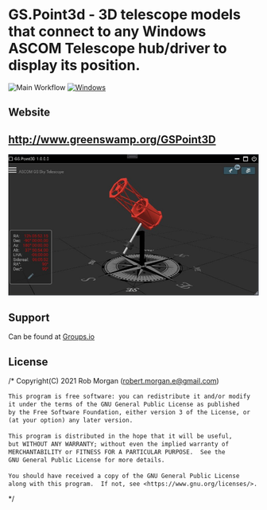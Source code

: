 # GS.Point3d - 3D telescope models that connect to any Windows ASCOM Telescope hub/driver to display its position.

![Main Workflow](https://github.com/rmorgan001/GS.Point3D/workflows/Builds/badge.svg)
[![Windows](https://img.shields.io/github/v/release/rmorgan001/GS.Point3D)](https://github.com/rmorgan001/GS.Point3D/releases)

## Website
## http://www.greenswamp.org/GSPoint3D

![Alt text](Misc/main1.jpg?raw=true "GS.Point3D")


## Support

Can be found at [Groups.io](https://groups.io/g/GSS)

## License

/* 
    Copyright(C) 2021  Rob Morgan (robert.morgan.e@gmail.com)

    This program is free software: you can redistribute it and/or modify
    it under the terms of the GNU General Public License as published
    by the Free Software Foundation, either version 3 of the License, or
    (at your option) any later version.

    This program is distributed in the hope that it will be useful,
    but WITHOUT ANY WARRANTY; without even the implied warranty of
    MERCHANTABILITY or FITNESS FOR A PARTICULAR PURPOSE.  See the
    GNU General Public License for more details.

    You should have received a copy of the GNU General Public License
    along with this program.  If not, see <https://www.gnu.org/licenses/>.
 */
